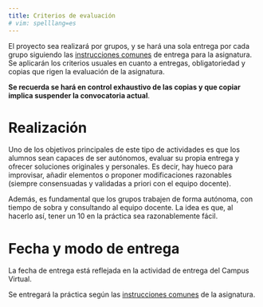 ```yaml
---
title: Criterios de evaluación
# vim: spelllang=es
---
```


El proyecto sea realizará por grupos, y se hará una sola entrega por cada grupo
siguiendo las [instrucciones comunes][] de entrega para la asignatura. Se
aplicarán los criterios usuales en cuanto a entregas, obligatoriedad y copias
que rigen la evaluación de la asignatura.

**Se recuerda se hará en control exhaustivo de las copias y que copiar implica
suspender la convocatoria actual**.

# Realización

Uno de los objetivos principales de este tipo de actividades es que los alumnos
sean capaces de ser autónomos, evaluar su propia entrega y ofrecer soluciones
originales y personales. Es decir, hay hueco para improvisar, añadir elementos
o proponer modificaciones razonables (siempre consensuadas y validadas a priori
  con el equipo docente).

Además, es fundamental que los grupos trabajen de forma autónoma, con tiempo de
sobra y consultando al equipo docente. La idea es que, al hacerlo así, tener un
10 en la práctica sea razonablemente fácil.

<!-- 
# Puntuación

- GDD: **1 punto**
- Carga y pintado de nivel (tiles): **2 puntos**
- Modos de juego (menú, juego, fin de juego...): **1.5 puntos**
- Movimiento por teclado: **1 puntos**
- Física (o sistema de movimiento): **2 puntos**
- Muertes del jugador: **1 puntos**
- Enemigos: **1 puntos**
- Inicio y fin de nivel: **1 puntos** -->

# Fecha y modo de entrega

La fecha de entrega está reflejada en la actividad de entrega del Campus
Virtual.

Se entregará la práctica según las [instrucciones comunes][] de la asignatura.

[instrucciones comunes]: https://clnznr.github.io/pvli/website/general/criterios_evaluacion.html
